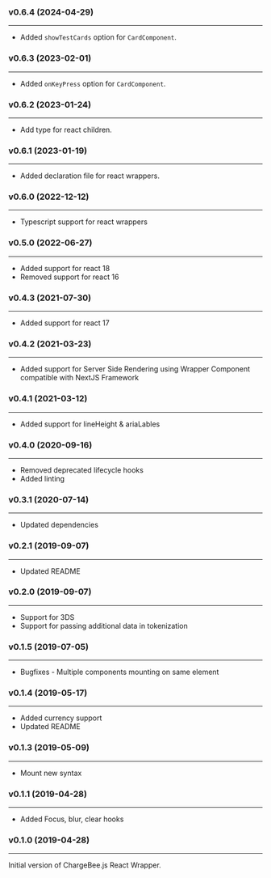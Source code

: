 ### v0.6.4 (2024-04-29)
* * *
* Added `showTestCards` option for `CardComponent`.

### v0.6.3 (2023-02-01)
* * *
* Added `onKeyPress` option for `CardComponent`.

### v0.6.2 (2023-01-24)
* * *
* Add type for react children.

### v0.6.1 (2023-01-19)
* * *
* Added declaration file for react wrappers.

### v0.6.0 (2022-12-12)
* * *
* Typescript support for react wrappers

### v0.5.0 (2022-06-27)
* * *
* Added support for react 18
* Removed support for react 16

### v0.4.3 (2021-07-30)
* * *
* Added support for react 17

### v0.4.2 (2021-03-23)
* * *
* Added support for Server Side Rendering using Wrapper Component compatible with NextJS Framework

### v0.4.1 (2021-03-12)
* * *
* Added support for lineHeight & ariaLables

### v0.4.0 (2020-09-16)
* * *
* Removed deprecated lifecycle hooks
* Added linting

### v0.3.1 (2020-07-14)
* * *
* Updated dependencies

### v0.2.1 (2019-09-07)
* * *
* Updated README

### v0.2.0 (2019-09-07)
* * *
* Support for 3DS
* Support for passing additional data in tokenization

### v0.1.5 (2019-07-05)
* * *
* Bugfixes - Multiple components mounting on same element

### v0.1.4 (2019-05-17)
* * *
* Added currency support
* Updated README

### v0.1.3 (2019-05-09)
* * *
* Mount new syntax

### v0.1.1  (2019-04-28)
* * *
* Added Focus, blur, clear hooks

### v0.1.0  (2019-04-28)
* * *
Initial version of ChargeBee.js React Wrapper.

